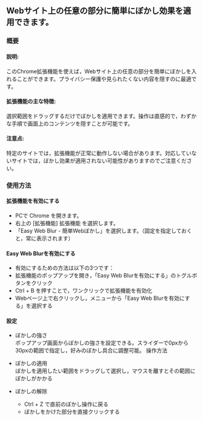 ## Webサイト上の任意の部分に簡単にぼかし効果を適用できます。
### 概要
#### 説明:
このChrome拡張機能を使えば，Webサイト上の任意の部分を簡単にぼかしを入れることができます。プライバシー保護や見られたくない内容を隠すのに最適です。

#### 拡張機能の主な特徴:
選択範囲をドラッグするだけでぼかしを適用できます。操作は直感的で，わずかな手順で画面上のコンテンツを隠すことが可能です。

#### 注意点:
特定のサイトでは，拡張機能が正常に動作しない場合があります。対応していないサイトでは，ぼかし効果が適用されない可能性がありますのでご注意ください。

### 使用方法
#### 拡張機能を有効にする

- PCで Chrome を開きます。
- 右上の [拡張機能] 拡張機能 を選択します。
- 「Easy Web Blur - 簡単Webぼかし」を選択します。（固定を指定しておくと，常に表示されます）

#### Easy Web Blurを有効にする
- 有効にするための方法は以下の3つです：
- 拡張機能のポップアップを開き，「Easy Web Blurを有効にする」のトグルボタンをクリック
- Ctrl + B を押すことで，ワンクリックで拡張機能を有効化
- Webページ上で右クリックし，メニューから「Easy Web Blurを有効にする」を選択する

#### 設定
- ぼかしの強さ<br>
ポップアップ画面からぼかしの強さを設定できる。スライダーで0pxから30pxの範囲で指定し，好みのぼかし具合に調整可能。
操作方法

- ぼかしの適用<br>
ぼかしを適用したい範囲をドラッグして選択し，マウスを離すとその範囲にぼかしがかかる
- ぼかしの解除<br>
  - Ctrl + Z で直前のぼかし操作に戻る
  - ぼかしをかけた部分を直接クリックする
